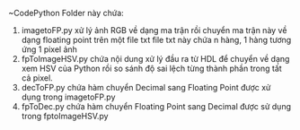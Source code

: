 ~CodePython
Folder này chứa:
1. imagetoFP.py xử lý ảnh RGB về dạng ma trận rồi chuyển ma trận này về dạng floating point trên một file txt
file txt này chứa n hàng, 1 hàng tương ứng 1 pixel ảnh
2. fpToImageHSV.py chứa nội dung xử lý đầu ra từ HDL để chuyển về dạng xem HSV của Python rồi so sánh độ sai lệch từng thành phần trong tất cả pixel.
3. decToFP.py chứa hàm chuyển Decimal sang Floating Point được xử dụng trong imagetoFP.py
4. fpToDec.py chứa hàm chuyển Floating Point sang Decimal được sử dụng trong fptoImageHSV.py 
